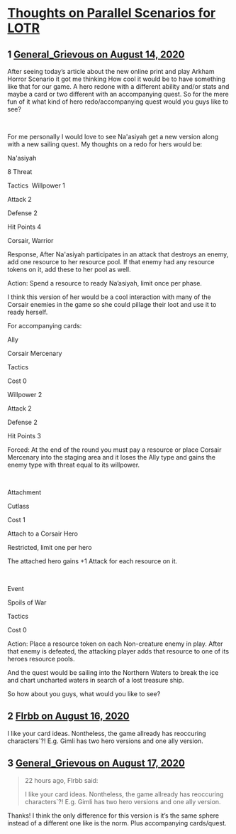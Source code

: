 # [Thoughts on Parallel Scenarios for LOTR](https://community.fantasyflightgames.com/topic/310510-thoughts-on-parallel-scenarios-for-lotr/)

## 1 [General_Grievous on August 14, 2020](https://community.fantasyflightgames.com/topic/310510-thoughts-on-parallel-scenarios-for-lotr/?do=findComment&comment=3974265)

After seeing today’s article about the new online print and play Arkham Horror Scenario it got me thinking How cool it would be to have something like that for our game. A hero redone with a different ability and/or stats and maybe a card or two different with an accompanying quest. So for the mere fun of it what kind of hero redo/accompanying quest would you guys like to see?

 

For me personally I would love to see Na'asiyah get a new version along with a new sailing quest. My thoughts on a redo for hers would be:

Na'asiyah

8 Threat

Tactics 
Willpower 1

Attack 2

Defense 2

Hit Points 4
 

Corsair, Warrior

Response, After Na'asiyah participates in an attack that destroys an enemy, add one resource to her resource pool. If that enemy had any resource tokens on it, add these to her pool as well.

Action: Spend a resource to ready Na’asiyah, limit once per phase.



I think this version of her would be a cool interaction with many of the Corsair enemies in the game so she could pillage their loot and use it to ready herself. 
 

For accompanying cards:


Ally

Corsair Mercenary

Tactics 

Cost 0

Willpower 2

Attack 2

Defense 2

Hit Points 3

Forced: At the end of the round you must pay a resource or place Corsair Mercenary into the staging area and it loses the Ally type and gains the enemy type with threat equal to its willpower. 
 

 

Attachment 

Cutlass 

Cost 1

Attach to a Corsair Hero

Restricted, limit one per hero

The attached hero gains +1 Attack for each resource on it.

 

Event

Spoils of War

Tactics

Cost 0

Action: Place a resource token on each Non-creature enemy in play. After that enemy is defeated, the attacking player adds that resource to one of its heroes resource pools.


And the quest would be sailing into the Northern Waters to break the ice and chart uncharted waters in search of a lost treasure ship. 
 

So how about you guys, what would you like to see?

## 2 [Flrbb on August 16, 2020](https://community.fantasyflightgames.com/topic/310510-thoughts-on-parallel-scenarios-for-lotr/?do=findComment&comment=3975168)

I like your card ideas. Nontheless, the game allready has reoccuring characters`?! E.g. Gimli has two hero versions and one ally version.

## 3 [General_Grievous on August 17, 2020](https://community.fantasyflightgames.com/topic/310510-thoughts-on-parallel-scenarios-for-lotr/?do=findComment&comment=3975533)

> 22 hours ago, Flrbb said:
> 
> I like your card ideas. Nontheless, the game allready has reoccuring characters`?! E.g. Gimli has two hero versions and one ally version.

Thanks! I think the only difference for this version is it’s the same sphere instead of a different one like is the norm. Plus accompanying cards/quest. 

